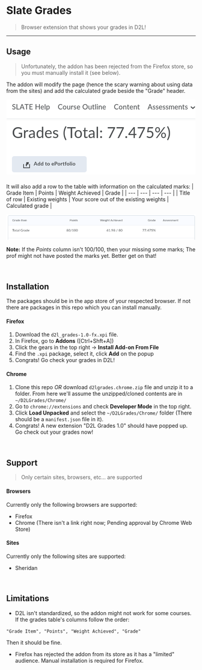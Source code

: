 # Slate Grades
> Browser extension that shows your grades in D2L!

---

## Usage
> Unfortunately, the addon has been rejected from the Firefox store, so you must manually install it (see below).

The addon will modify the page (hence the scary warning about using data from the sites) and add the calculated grade beside the "Grade" header.
<div style="text-align:center;margin-bottom:20px">
	<img src="https://github.com/owenCocjin/D2LGrades/raw/master/Pics/ford2lgrades.png"/>
</div>

It will also add a row to the table with information on the calculated marks:
| Grade Item | Points | Weight Achieved | Grade |
| --- | --- | --- | --- |
| Title of row | Existing weights | Your score out of the existing weights | Calculated grade |

<div style="text-align:center;">
	<img src="https://github.com/owenCocjin/D2LGrades/raw/master/Pics/ford2l.png"/>
</div>

__Note:__ If the _Points_ column isn't 100/100, then your missing some marks; The prof might not have posted the marks yet. Better get on that!

<br/>

## Installation
The packages should be in the app store of your respected browser. If not there are packages in this repo which you can install manually.

#### Firefox
1. Download the `d2l_grades-1.0-fx.xpi` file.
2. In Firefox, go to __Addons__ ([Ctrl+Shft+A])
3. Click the gears in the top right -> __Install Add-on From File__
4. Find the `.xpi` package, select it, click __Add__ on the popup
5. Congrats! Go check your grades in D2L!

#### Chrome
1. Clone this repo _OR_ download `d2lgrades.chrome.zip` file and unzip it to a folder. From here we'll assume the unzipped/cloned contents are in `~/D2LGrades/Chrome/`
2. Go to `chrome://extensions` and check __Developer Mode__ in the top right.
3. Click __Load Unpacked__ and select the `~/D2LGrades/Chrome/` folder (There should be a `manifest.json` file in it).
4. Congrats! A new extension "D2L Grades 1.0" should have popped up. Go check out your grades now!

<br/>

## Support
> Only certain sites, browsers, etc... are supported

#### Browsers
Currently only the following browsers are supported:
- Firefox
- Chrome (There isn't a link right now; Pending approval by Chrome Web Store)

#### Sites
Currently only the following sites are supported:
- Sheridan

<br/>

## Limitations
- D2L isn't standardized, so the addon might not work for some courses. If the grades table's columns follow the order:
```
"Grade Item", "Points", "Weight Achieved", "Grade"
```
Then it should be fine.
- Firefox has rejected the addon from its store as it has a "limited" audience. Manual installation is required for Firefox.
